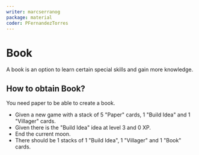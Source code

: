 ```yaml
---
writer: marcserranog
package: material
coder: PFernandezTorres
---
```

# Book

A book is an option to learn certain special skills 
and gain more knowledge.

## How to obtain Book?

You need paper to be able to create a book.

 * Given a new game with a stack of 5 "Paper" cards, 1 "Build Idea" and 1 "Villager" cards.
 * Given there is the "Build Idea" idea at level 3 and 0 XP.
 * End the current moon.
 * There should be 1 stacks of 1 "Build Idea", 1 "Villager" and 1 "Book" cards.
